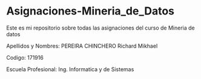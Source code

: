 # Asignaciones-Mineria_de_Datos
Este es mi repositorio sobre todas las asignaciones del curso de Mineria de datos

Apellidos y Nombres: PEREIRA CHINCHERO Richard Mikhael

Codigo: 171916

Escuela Profesional: Ing. Informatica y de Sistemas
